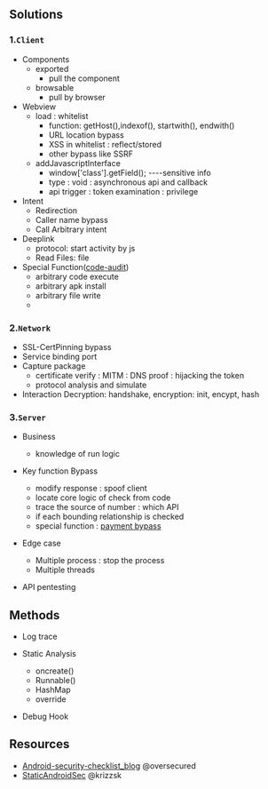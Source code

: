 ## Solutions
### 1.`Client`
- Components
  - exported
    - pull the component
  - browsable
    - pull by browser
- Webview
  - load : whitelist
    - function: getHost(),indexof(), startwith(), endwith() 
    - URL location bypass
    - XSS in whitelist : reflect/stored
    - other bypass like SSRF
  - addJavascriptInterface
    - window['class'].getField();   ----sensitive info
    - type : void : asynchronous api and callback
    - api trigger : token examination : privilege
- Intent
  - Redirection
  - Caller name bypass
  - Call Arbitrary intent
- Deeplink
  - protocol: start activity by js
  - Read Files: file
- Special Function([code-audit]())
  - arbitrary code execute 
  - arbitrary apk install
  - arbitrary file write
  - 

### 2.`Network`
- SSL-CertPinning bypass
- Service binding port
- Capture package
  - certificate verify : MITM : DNS proof : hijacking the token
  - protocol analysis and simulate 
- Interaction Decryption: handshake, encryption: init, encypt, hash

### 3.`Server`
- Business
  - knowledge of run logic
- Key function Bypass
  - modify response : spoof client
  - locate core logic of check from code
  - trace the source of number : which API
  - if each bounding relationship is checked
  - special function : [payment bypass](https://github.com/Jayway007/Offense-and-Deffense/blob/main/Offense/Pentest/Common-vul/Logic/Payment.md)
- Edge case
  - Multiple process : stop the process
  - Multiple threads
  
- API pentesting
  

## Methods
- Log trace
- Static Analysis 
  - oncreate()
  - Runnable()
  - HashMap
  - override

- Debug Hook


## Resources
- [Android-security-checklist_blog](https://blog.oversecured.com/)  @oversecured
- [StaticAndroidSec](https://github.com/krizzsk/HackersCave4StaticAndroidSec)  @krizzsk
